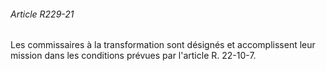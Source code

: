 ###### Article R229-21

Les commissaires à la transformation sont désignés et accomplissent leur mission dans les conditions prévues par l'article R. 22-10-7.

